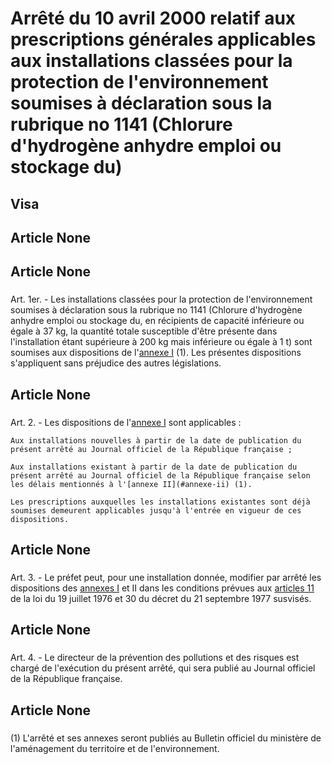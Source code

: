 # Arrêté du 10 avril 2000 relatif aux prescriptions générales applicables aux installations classées pour la protection de l'environnement soumises à déclaration sous la rubrique no 1141 (Chlorure d'hydrogène anhydre emploi ou stockage du)

## Visa

## Article None

### 



## Article None

### 

Art. 1er. -  Les installations classées pour la protection de l'environnement soumises à déclaration sous la rubrique no 1141 (Chlorure d'hydrogène anhydre emploi ou stockage du, en récipients de capacité inférieure ou égale à 37 kg, la quantité totale susceptible d'être présente dans l'installation étant supérieure à 200 kg mais inférieure ou égale à 1 t) sont soumises aux dispositions de l'[annexe I](#annexe-i) (1). Les présentes dispositions s'appliquent sans préjudice des autres législations.

## Article None

### 

Art. 2. -  Les dispositions de l'[annexe I](#annexe-i) sont applicables :

    Aux installations nouvelles à partir de la date de publication du présent arrêté au Journal officiel de la République française ;

    Aux installations existant à partir de la date de publication du présent arrêté au Journal officiel de la République française selon les délais mentionnés à l'[annexe II](#annexe-ii) (1).

    Les prescriptions auxquelles les installations existantes sont déjà soumises demeurent applicables jusqu'à l'entrée en vigueur de ces dispositions.

## Article None

### 

Art. 3. -  Le préfet peut, pour une installation donnée, modifier par arrêté les dispositions des [annexes I](#annexe-i) et II dans les conditions prévues aux [articles 11](https://aida.ineris.fr/consultation_document/2193#Article_11) de la loi du 19 juillet 1976 et 30 du décret du 21 septembre 1977 susvisés.

## Article None

### 

Art. 4. -  Le directeur de la prévention des pollutions et des risques est chargé de l'exécution du présent arrêté, qui sera publié au Journal officiel de la République française.

## Article None

### 

(1) L'arrêté et ses annexes seront publiés au Bulletin officiel du ministère de l'aménagement du territoire et de l'environnement.